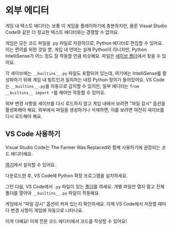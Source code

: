 # 외부 에디터
게임 내 텍스트 에디터는 보통 이 게임을 플레이하기에 충분하지만, 물론 Visual Studio Code와 같은 더 정교한 텍스트 에디터와는 경쟁할 수 없어요.

게임은 모든 코드 파일을 .py 파일로 저장하므로, Python 에디터로 편집할 수 있어요. 
이는 편의를 위한 것일 뿐, 게임 내 언어는 실제 Python이 아니지만, Python IntelliSense가 어느 정도 잘 작동할 만큼 비슷해요.
파일은 [세이브 폴더](persistent_data_path/Saves)에서 찾을 수 있어요.

각 세이브에는 `__builtins__.py` 파일도 포함되어 있는데, 여기에는 IntelliSense를 활성화하기 위해 게임 내 빌트인과 일치하는 내장 Python 정의가 들어있어요. 
VS Code는 `__builtins__.py`를 자동으로 감지할 수 있지만, 일부 에디터는 `from __builtins__ import *`를 해야만 작동할 수 있어요.

외부 변경 사항을 세이브를 다시 로드하지 않고 게임 내에서 보려면 "파일 감시" 옵션을 활성화해야 해요. 외부에서 파일을 생성하거나 삭제하면, 이를 보려면 여전히 세이브를 다시 로드해야 해요.

## VS Code 사용하기
Visual Studio Code는 The Farmer Was Replaced와 함께 사용하기에 권장되는 코드 에디터예요.

[여기](https://code.visualstudio.com/download)에서 설치할 수 있어요.

다운로드한 후, VS Code에 Python 확장 프로그램을 설치하세요.

그런 다음, VS Code에서 `.py` 파일이 있는 [폴더](persistent_data_path/Saves)를 여세요. 개별 파일만 열지 말고 전체 폴더를 열어야 `__builtins__.py` 파일이 작동해요.

게임에서 "파일 감시" 옵션이 켜져 있는지 확인하세요. 이제 VS Code에서 저장할 때마다 변경 사항이 게임에 자동으로 나타나요.

이게 다예요! 이제 전문 코드 에디터에서 코드를 작성할 수 있어요!